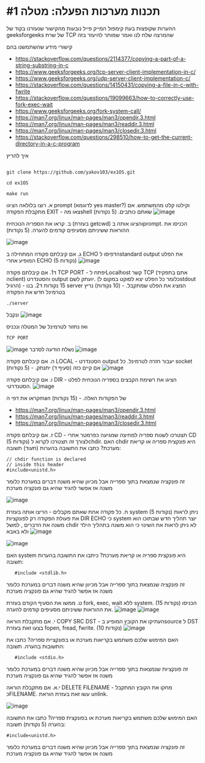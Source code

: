 # #תכנות מערכות הפעלה: מטלה 1


ההערות שקופצות בעת קימפול המייק פייל נובעות מהקישור שנעזרנו בקוד של geeksforgeeks של שרת TCP שהמרצה שלח לנו ואמר שמותר להיעזר בזה

קישורי מידע שהשתמשנו בהם

- https://stackoverflow.com/questions/2114377/copying-a-part-of-a-string-substring-in-c
- https://www.geeksforgeeks.org/tcp-server-client-implementation-in-c/
- https://www.geeksforgeeks.org/udp-server-client-implementation-c/
- https://stackoverflow.com/questions/14150431/copying-a-file-in-c-with-fwrite
- https://stackoverflow.com/questions/19099663/how-to-correctly-use-fork-exec-wait
- https://www.geeksforgeeks.org/fork-system-call/
- https://man7.org/linux/man-pages/man3/opendir.3.html
- https://man7.org/linux/man-pages/man3/readdir.3.html
- https://man7.org/linux/man-pages/man3/closedir.3.html
- https://stackoverflow.com/questions/298510/how-to-get-the-current-directory-in-a-c-program


איך להריץ

```

git clone https://github.com/yakov103/ex1OS.git

cd ex1OS

make run

```

א. רוצו בלולאה הציגו prompt (לדוגמא yes master?) וקילטו קלט מהמשתמש. אם מתקבלת הפקודה EXIT - צאו מהshell שאתם כותבים. (5 נקודות)
![image](https://user-images.githubusercontent.com/62290677/162141413-ea78e196-6044-494b-b50f-02530dc66ca5.png)

ב. קראו את הספריה הנוכחית (בעזרת getcwd) והציגו אותה בprompt. הכניסו את ההוראות ששיניתם מסעיפים קודמים להערה. (5 נקודות)

![image](https://user-images.githubusercontent.com/62290677/162141537-7757c6ab-e535-4e67-a430-86047b995349.png)

ג. אם קיבלתם פקודה המתחילה ב ECHO הדפיסו לstandard output את הפלט המופיע אחרי ECHO (5 נקודות)
![image](https://user-images.githubusercontent.com/62290677/162141650-e30782c2-0a31-4a5b-80fb-592d14c333d9.png)

ד1. אם קיבלתם פקודה TCP PORT - יפתח לLocalhost קשר TCP (אתם בתפקיד הclient) והסטנדרט output יועתק לשם. (כלומר כל הפלט יצא לסוקט במקום לstdout הרגיל) - 15 נקודות
ד2. בנו server המציג את הפלט שמתקבל. - (10 נקודות)
נריץ בטרמינל חדש את הפקודה 
```
./server
```
ונקבל 
![image](https://user-images.githubusercontent.com/62290677/162141838-3dee6355-6916-434a-91ef-406509fe83ba.png)

ואז נחזור לטרמינל של המטלה ונכניס 

``` 
TCP PORT
```
![image](https://user-images.githubusercontent.com/62290677/162142299-a779c7ca-bb92-4590-a0b7-22e1ed2f6d6a.png)
נשלח הודעה לסרבר 
![image](https://user-images.githubusercontent.com/62290677/162142377-2178956d-2ad6-4e58-9561-5ebc8c692484.png)


ה. אם קיבלתם פקודה LOCAL - הסטנדרט output יעבור חזרה לטרמינל. כל socket אם קיים כזה (סעיף ד) יתנתק. - (5 נקודות)
![image](https://user-images.githubusercontent.com/62290677/162142558-577f5512-012c-4b00-a058-693a0a01ec14.png)

ו. אם קיבלתם פקודה DIR - הציגו את רשימת הקבצים בספריה הנוכחית לפלט הסטנדרטי.
![image](https://user-images.githubusercontent.com/62290677/162142669-97c4717d-95b5-4f96-a6df-f2024bd1e52d.png)

קראו את דפי הman של הפקודות האלה. - (15 נקודות)

- https://man7.org/linux/man-pages/man3/opendir.3.html
- https://man7.org/linux/man-pages/man3/readdir.3.html
- https://man7.org/linux/man-pages/man3/closedir.3.html

ז. אם קיבלתם פקודה  CD - תצטרכו לשנות ספריה למחיצה שמגיעה כפרמטר אחרי CD (5 נקודות)
לצורך זה תצטרכו לקרוא לchdir. האם chdir היא פונקצית ספריה או קריאת מערכת? כתבו את התשובה בהערות (תעוד) 
תשובה:
```
// chdir function is declared
// inside this header
#include<unistd.h> 

```
זה פונקציה שנמצאת בתוך ספרייה אבל מכיוון שהיא משנה דברים במערכת כלומר משנה אז אפשר להגיד שהיא גם פונקציה מערכת

![image](https://user-images.githubusercontent.com/62290677/162154280-fb92404e-c931-4ee2-9312-e356f399396d.png)



ח. כל פקודה אחת שאתם מקבלים - הריצו אותה בעזרת system (5 נקודות)
ניתן לראות את פעולת הפקודה רק לפונקציות  DIR ECHO כי system יוצר תהליך חדש שבתוכו הוא משנה את הדברים , למשל chdir לא ניתן לראות את השינוי כי הוא משנה בתהליך הילד ולא באבא
![image](https://user-images.githubusercontent.com/62290677/162168802-d751d7f5-b674-4339-84c4-7cc254f94559.png)

![image](https://user-images.githubusercontent.com/62290677/162168946-f25e2131-d5d3-4228-b47c-706a19892797.png)




האם system היא פונקצית ספריה או קריאת מערכת? כיתבו את התשובה בהערות
תשובה:
```
   #include <stdlib.h>
```
   זה פונקציה שנמצאת בתוך ספרייה אבל מכיוון שהיא משנה דברים במערכת כלומר משנה אז אפשר להגיד שהיא גם פונקציה מערכת
   

ט. ממשו את הסעיף הקודם בעזרת fork, exec, wait ללא system. (15 נקודות)
הכניסו את ההוראות ששיניתם מסעיפים קודמים להערה.
![image](https://user-images.githubusercontent.com/62290677/162169134-0d90b55b-5e1b-427a-b2d8-63fa205e483a.png)
![image](https://user-images.githubusercontent.com/62290677/162169258-46e52005-1912-4a35-9691-fae165bf97e4.png)


י. אם מתקבלת הוראה COPY SRC DST - העתיקו את הקובץ המופיע בsource ל DST
בצעו זאת בעזרת fopen, fread, fwrite. (10 נקודות)
![image](https://user-images.githubusercontent.com/62290677/162161662-83f9ce46-7bc9-4c01-8b9c-c9ed99b5f121.png)


האם המימוש שלכם משתמש בקריאות מערכת או בפונקציית ספריה? כתבו את התשובות בהערה.
תשובה:
```
   #include <stdio.h>
```

   זה פונקציות שנמצאות בתוך ספרייה אבל מכיוון שהיא משנה דברים במערכת כלומר משנה אז אפשר להגיד שהיא גם פונקציה מערכת

י.א. אם מתקבלת הוראה DELETE FILENAME - מחקו את הקובץ המתקבל כFILENAME. עשו זאת בעזרת הוראת unlink.

![image](https://user-images.githubusercontent.com/62290677/162165914-56aa5260-a0a2-4df3-ab2b-0be7ce404f49.png)

האם המימוש שלכם משתמש בקריאות מערכת או בפונקצית ספריה? כתבו את התשובה בהערה (5 נקודות)
תשובה:
```
#include<unistd.h>    
```
זה פונקציה שנמצאת בתוך ספרייה אבל מכיוון שהיא משנה דברים במערכת כלומר משנה אז אפשר להגיד שהיא גם פונקציה מערכת










